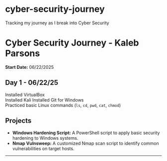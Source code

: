 # cyber-security-journey
Tracking my journey as I break into Cyber Security
# Cyber Security Journey - Kaleb Parsons

**Start Date:** 06/22/2025

## Day 1 - 06/22/25

Installed VirtualBox  
Installed Kali
Installed Git for Windows  
Practiced basic Linux commands (`ls`, `cd`, `pwd`, `cat`, `chmod`) 

## Projects

- **Windows Hardening Script:** A PowerShell script to apply basic security hardening to Windows systems.  
- **Nmap Vulnsweep:** A customized Nmap scan script to identify common vulnerabilities on target hosts.

---
